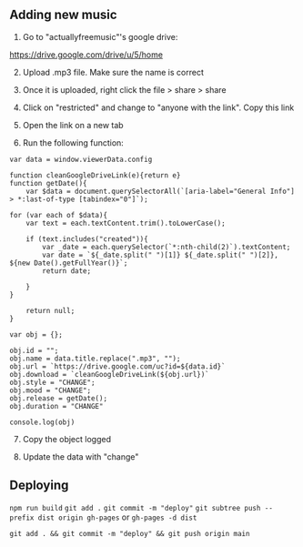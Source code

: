 ## Adding new music

1. Go to "actuallyfreemusic"'s google drive:

https://drive.google.com/drive/u/5/home

2. Upload .mp3 file. Make sure the name is correct

3. Once it is uploaded, right click the file > share > share

4. Click on "restricted" and change to "anyone with the link". Copy this link

5. Open the link on a new tab

6. Run the following function:

```
var data = window.viewerData.config

function cleanGoogleDriveLink(e){return e}
function getDate(){
    var $data = document.querySelectorAll(`[aria-label="General Info"] > *:last-of-type [tabindex="0"]`);

for (var each of $data){
    var text = each.textContent.trim().toLowerCase();

    if (text.includes("created")){
        var _date = each.querySelector(`*:nth-child(2)`).textContent;
        var date = `${_date.split(" ")[1]} ${_date.split(" ")[2]}, ${new Date().getFullYear()}`;
        return date;

    }
}

    return null;
}

var obj = {};

obj.id = "";
obj.name = data.title.replace(".mp3", "");
obj.url = `https://drive.google.com/uc?id=${data.id}`
obj.download = `cleanGoogleDriveLink(${obj.url})`
obj.style = "CHANGE";
obj.mood = "CHANGE";
obj.release = getDate();
obj.duration = "CHANGE"

console.log(obj)

```

7. Copy the object logged

8. Update the data with "change"

## Deploying

`npm run build`
`git add .`
`git commit -m "deploy"`
`git subtree push --prefix dist origin gh-pages` or `gh-pages -d dist`

`git add . && git commit -m "deploy" && git push origin main`
